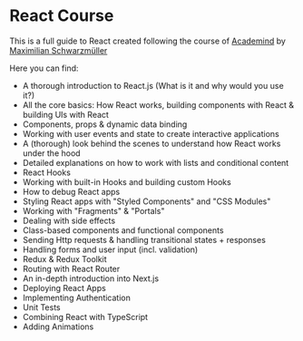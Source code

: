 # React Course

This is a full guide to React created following the course of [Academind](https://academind.com) by [Maximilian Schwarzmüller](https://github.com/maxschwarzmueller)


Here you can find:
- A thorough introduction to React.js (What is it and why would you use it?)
- All the core basics: How React works, building components with React & building UIs with React
- Components, props & dynamic data binding
- Working with user events and state to create interactive applications
- A (thorough) look behind the scenes to understand how React works under the hood
- Detailed explanations on how to work with lists and conditional content
- React Hooks
- Working with built-in Hooks and building custom Hooks
- How to debug React apps
- Styling React apps with "Styled Components" and "CSS Modules"
- Working with "Fragments" & "Portals"
- Dealing with side effects
- Class-based components and functional components
- Sending Http requests & handling transitional states + responses
- Handling forms and user input (incl. validation)
- Redux & Redux Toolkit
- Routing with React Router
- An in-depth introduction into Next.js
- Deploying React Apps
- Implementing Authentication
- Unit Tests
- Combining React with TypeScript
- Adding Animations
